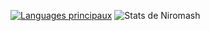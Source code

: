 [![Languages principaux](https://github-readme-stats.vercel.app/api/top-langs/?username=anuraghazra)](https://github.com/anuraghazra/github-readme-stats)
![Stats de Niromash](https://github-readme-stats.vercel.app/api?username=Niromash&count_private=true)

